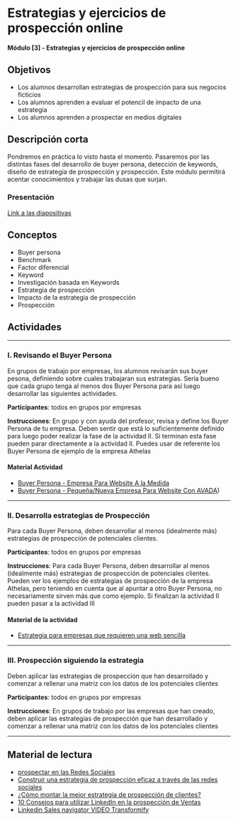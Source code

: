 # Estrategias y ejercicios de prospección online

**Módulo [3] - Estrategias y ejercicios de prospección online**

## Objetivos

- Los alumnos desarrollan estrategias de prospección para sus negocios ficticios
- Los alumnos aprenden a evaluar el potencil de impacto de una estrategia
- Los alumnos aprenden a prospectar en medios digitales

## Descripción corta

Pondremos en práctica lo visto hasta el momento. Pasaremos por las distintas fases del desarrollo de buyer persona, detección de keywords, diseño de estrategia de prospección y prospección.
Este módulo permitirá acentar conocimientos y trabajar las dusas que surjan.

### Presentación

[Link a las diapositivas]()

## Conceptos

- Buyer persona
- Benchmark
- Factor diferencial
- Keyword
- Investigación basada en Keywords
- Estrategia de prospección
- Impacto de la estrategia de prospección
- Prospección

## Actividades

---

### I. Revisando el Buyer Persona

En grupos de trabajo por empresas, los alumnos revisarán sus buyer pesona, definiendo sobre cuales trabajaran sus estrategias.
Sería bueno que cada grupo tenga al menos dos Buyer Persona para así luego desarrollar las siguientes actividades.

**Participantes**: todos en grupos por empresas

**Instrucciones**: En grupo y con ayuda del profesor, revisa y define los Buyer Persona de tu empresa. Deben sentir que está lo suficientemente definido para luego poder realizar la fase de la actividad II.
Si terminan esta fase pueden parar directamente a la actividad II. Puedes usar de referente los Buyer Persona de ejemplo de la empresa Athelas

#### Material Actividad

- [Buyer Persona - Empresa Para Website A la Medida](https://docs.google.com/document/d/1mQWM8Px1AzpvgdM0FyaYVzhyvB54FikOJaiKQQA87Kg/edit?usp=sharing)
- [Buyer Persona - Pequeña/Nueva Empresa Para Website Con AVADA](https://docs.google.com/document/d/1F0g9L0N5nB0Ye9iN9EOzz21Uv5LEn8Pb3Nqy8f7gS04/edit?usp=sharing))

---

### II. Desarrolla estrategias de Prospección

Para cada Buyer Persona, deben desarrollar al menos (idealmente más) estrategias de prospección de potenciales clientes.

**Participantes**: todos en grupos por empresas

**Instrucciones**: Para cada Buyer Persona, deben desarrollar al menos (idealmente más) estrategias de prospección de potenciales clientes. Pueden ver los ejemplos de estrategias de prospección de la empresa Athelas, pero teniendo en cuenta que al apuntar a otro Buyer Persona, no necesariamente sirven más que como ejemplo. Si finalizan la actividad II pueden pasar a la actividad III

#### Material de la actividad

- [Estrategia para empresas que requieren una web sencilla](https://docs.google.com/document/d/1l4Um0ij7GC9ZGEiUB5NtRB5DrwhkMKD_hTuPCrihoJM/edit?usp=sharing)

---

### III. Prospección siguiendo la estrategia

Deben aplicar las estrategias de prospección que han desarrollado y comenzar a rellenar una matriz con los datos de los potenciales clientes

**Participantes**: todos en grupos por empresas

**Instrucciones**: En grupos de trabajo por las empresas que han creado, deben aplicar las estrategias de prospección que han desarrollado y comenzar a rellenar una matriz con los datos de los potenciales clientes

---

## Material de lectura

- [prospectar en las Redes Sociales](https://creandoideas.es/blog/razones-prospectar-en-las-redes-sociales/)
- [Construir una estrategia de prospección eficaz a través de las redes sociales](https://wwwhatsnew.com/2015/04/21/construir-una-estrategia-de-prospeccion-eficaz-a-traves-de-las-redes-sociales/)
- [¿Cómo montar la mejor estrategia de prospección de clientes?](https://blog.hotmart.com/es/prospeccion-de-clientes/)
- [10 Consejos para utilizar LinkedIn en la prospección de Ventas](http://ventas20.com/linkedin-en-la-prospeccion-ventas/)
- [Linkedin Sales navigator VIDEO Transformify](https://www.youtube.com/watch?v=P4DYZx2IWAM)
